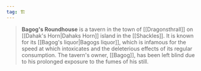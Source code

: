 ```yaml
---
tag: 🏗️
---
```

> **Bagog's Roundhouse** is a tavern in the town of [[Dragonsthrall]] on [[Dahak's Horn|Dahaks Horn]] island in the [[Shackles]]. It is known for its [[Bagog's liquor|Bagogs liquor]], which is infamous for the speed at which intoxicates and the deleterious effects of its regular consumption. The tavern's owner, [[Bagog]], has been left blind due to his prolonged exposure to the fumes of his still.







